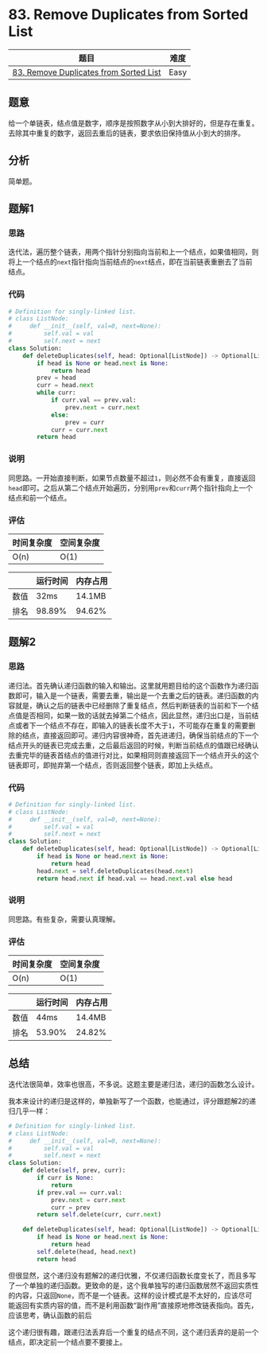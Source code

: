 # 83. Remove Duplicates from Sorted List

| 题目 | 难度 |
| ---- | ---- |
| [83. Remove Duplicates from Sorted List](https://leetcode.com/problems/remove-duplicates-from-sorted-list/) | Easy |

## 题意

给一个单链表，结点值是数字，顺序是按照数字从小到大排好的，但是存在重复。去除其中重复的数字，返回去重后的链表，要求依旧保持值从小到大的排序。

## 分析

简单题。

## 题解1

### 思路

迭代法，遍历整个链表，用两个指针分别指向当前和上一个结点，如果值相同，则将上一个结点的`next`指针指向当前结点的`next`结点，即在当前链表重删去了当前结点。

### 代码

```python
# Definition for singly-linked list.
# class ListNode:
#     def __init__(self, val=0, next=None):
#         self.val = val
#         self.next = next
class Solution:
    def deleteDuplicates(self, head: Optional[ListNode]) -> Optional[ListNode]:
        if head is None or head.next is None:
            return head
        prev = head
        curr = head.next
        while curr:
            if curr.val == prev.val:
                prev.next = curr.next
            else:
                prev = curr
            curr = curr.next
        return head
```

### 说明

同思路。一开始直接判断，如果节点数量不超过`1`，则必然不会有重复，直接返回`head`即可。之后从第二个结点开始遍历，分别用`prev`和`curr`两个指针指向上一个结点和前一个结点。

### 评估

| 时间复杂度 | 空间复杂度 |
| ---- | ---- |
| O(n) | O(1) |

| | 运行时间 | 内存占用 |
| ---- | ---- | ---- |
| 数值 | 32ms | 14.1MB |
| 排名 | 98.89% | 94.62% |

## 题解2

### 思路

递归法。首先确认递归函数的输入和输出。这里就用题目给的这个函数作为递归函数即可，输入是一个链表，需要去重，输出是一个去重之后的链表。递归函数的内容就是，确认之后的链表中已经删除了重复结点，然后判断链表的当前和下一个结点值是否相同，如果一致的话就去掉第二个结点，因此显然，递归出口是，当前结点或者下一个结点不存在，即输入的链表长度不大于`1`，不可能存在重复的需要删除的结点，直接返回即可。递归内容很神奇，首先进递归，确保当前结点的下一个结点开头的链表已完成去重，之后最后返回的时候，判断当前结点的值跟已经确认去重完毕的链表首结点的值进行对比，如果相同则直接返回下一个结点开头的这个链表即可，即抛弃第一个结点，否则返回整个链表，即加上头结点。

### 代码

```python
# Definition for singly-linked list.
# class ListNode:
#     def __init__(self, val=0, next=None):
#         self.val = val
#         self.next = next
class Solution:
    def deleteDuplicates(self, head: Optional[ListNode]) -> Optional[ListNode]:
        if head is None or head.next is None:
            return head
        head.next = self.deleteDuplicates(head.next)
        return head.next if head.val == head.next.val else head
```

### 说明

同思路。有些复杂，需要认真理解。

### 评估

| 时间复杂度 | 空间复杂度 |
| ---- | ---- |
| O(n) | O(1) |

| | 运行时间 | 内存占用 |
| ---- | ---- | ---- |
| 数值 | 44ms | 14.4MB |
| 排名 | 53.90% | 24.82% |

## 总结

迭代法很简单，效率也很高，不多说。这题主要是递归法，递归的函数怎么设计。

我本来设计的递归是这样的，单独新写了一个函数，也能通过，评分跟题解2的递归几乎一样：

```python
# Definition for singly-linked list.
# class ListNode:
#     def __init__(self, val=0, next=None):
#         self.val = val
#         self.next = next
class Solution:
    def delete(self, prev, curr):
        if curr is None:
            return
        if prev.val == curr.val:
            prev.next = curr.next
            curr = prev
        return self.delete(curr, curr.next)
    
    def deleteDuplicates(self, head: Optional[ListNode]) -> Optional[ListNode]:
        if head is None or head.next is None:
            return head
        self.delete(head, head.next)
        return head
```

但很显然，这个递归没有题解2的递归优雅，不仅递归函数长度变长了，而且多写了一个单独的递归函数。更致命的是，这个我单独写的递归函数居然不返回实质性的内容，只返回`None`，而不是一个链表。这样的设计模式是不太好的，应该尽可能返回有实质内容的值，而不是利用函数“副作用”直接原地修改链表指向。首先，应该思考，确认函数的前后

这个递归很有趣，跟递归法丢弃后一个重复的结点不同，这个递归丢弃的是前一个结点，即决定前一个结点要不要接上。
